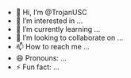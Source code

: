 - 👋 Hi, I’m @TrojanUSC
- 👀 I’m interested in ...
- 🌱 I’m currently learning ...
- 💞️ I’m looking to collaborate on ...
- 📫 How to reach me ...
- 😄 Pronouns: ...
- ⚡ Fun fact: ...

<!---
TrojanUSC/TrojanUSC is a ✨ special ✨ repository because its `README.md` (this file) appears on your GitHub profile.
You can click the Preview link to take a look at your changes.
--->
